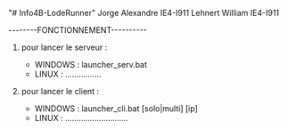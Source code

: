 "# Info4B-LodeRunner" 
Jorge Alexandre IE4-I911
Lehnert William IE4-I911

--------FONCTIONNEMENT----------

1) pour lancer le serveur :
    - WINDOWS : launcher_serv.bat
    - LINUX   : ................

2) pour lancer le client :
    - WINDOWS : launcher_cli.bat [solo|multi] [ip]
    - LINUX   : ............................


